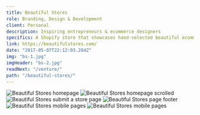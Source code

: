 ```yaml
---
title: Beautiful Stores
role: Branding, Design & Development
client: Personal
description: Inspiring entrepreneurs & ecommerce designers
specifics: A Shopify store that showcases hand-selected beautiful ecommerce websites
link: https://beautifulstores.com/
date: "2017-05-07T22:12:03.284Z"
img: "bs-1.jpg"
imgHeader: "bs-2.jpg"
readNext: "/venture/"
path: "/beautiful-stores/"
---
```



<img src="./bs-2.jpg" alt="Beautiful Stores homepage" srcset="./bs-2.jpg 1000w, ./bs-2.jpg 2000w"/>

<img src="./bs-3.jpg" alt="Beautiful Stores homepage scrolled" srcset="./bs-3.jpg 1000w, ./bs-3.jpg 2000w"/>

<img src="./bs-4.jpg" alt="Beautiful Stores submit a store page" srcset="./bs-4.jpg 1000w, ./bs-4.jpg 2000w"/>

<img src="./bs-5.jpg" alt="Beautiful Stores page footer" srcset="./bs-5.jpg 1000w, ./bs-5.jpg 2000w"/>

<img src="./bs-6.jpg" alt="Beautiful Stores mobile pages" srcset="./bs-6.jpg 1000w, ./bs-6.jpg 2000w"/>

<img src="./bs-7.jpg" alt="Beautiful Stores mobile pages" srcset="./bs-7.jpg 1000w, ./bs-7.jpg 2000w"/>
